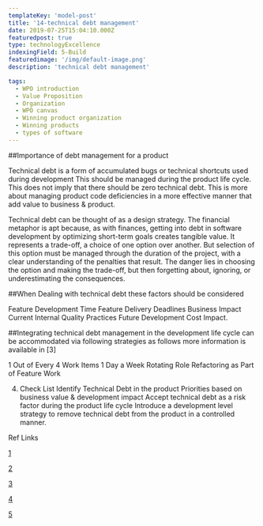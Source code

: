 ```yaml
---
templateKey: 'model-post'
title: '14-technical debt management'
date: 2019-07-25T15:04:10.000Z
featuredpost: true
type: technologyExcellence
indexingField: 5-Build
featuredimage: '/img/default-image.png'
description: 'technical debt management'

tags:
  - WPO introduction
  - Value Proposition
  - Organization
  - WPO canvas
  - Winning product organization
  - Winning products
  - types of software
---
```


##Importance of debt management for a product

Technical debt is a form of accumulated bugs or technical shortcuts used during development This should be managed during the product life cycle. This does not imply that there should be zero technical debt. This is more about managing product code deficiencies in a more effective manner that add value to business & product.



Technical debt can be thought of as a design strategy. The financial metaphor is apt because, as with finances, getting into debt in software development by optimizing short-term goals creates tangible value. It represents a trade-off, a choice of one option over another. But selection of this option must be managed through the duration of the project, with a clear understanding of the penalties that result. The danger lies in choosing the option and making the trade-off, but then forgetting about, ignoring, or underestimating the consequences.



##When Dealing with technical debt these factors should be considered 

Feature Development Time
Feature Delivery Deadlines
Business Impact 
Current Internal Quality Practices
Future Development Cost Impact.


##Integrating technical debt management in the development life cycle can be accommodated via following strategies as follows more information is available in [3]



1 Out of Every 4 Work Items
1 Day a Week
Rotating Role
Refactoring as Part of Feature Work


4. Check List
Identify Technical Debt in the product
Priorities based on business value & development impact
Accept technical debt as a risk factor during the product life cycle
Introduce a development level strategy to remove technical debt from the product in a controlled manner.


Ref Links

[1](https://martinfowler.com/bliki/TechnicalDebt.html)

[2](https://www.atlassian.com/agile/software-development/technical-debt)

[3](https://www.pluralsight.com/tech-blog/managing-technical-debt/)

[4](https://www.agilealliance.org/wp-content/uploads/2016/05/IntroductiontotheTechnicalDebtConcept-V-02.pdf)

[5](https://insights.sei.cmu.edu/sei_blog/2018/10/data-driven-management-of-technical-debt.html)




